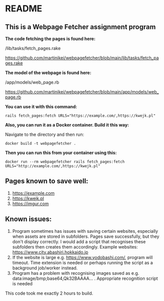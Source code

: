 # README

## This is a Webpage Fetcher assignment program

**The code fetching the pages is found here:**

/lib/tasks/fetch_pages.rake

https://github.com/martinikei/webpagefetcher/blob/main/lib/tasks/fetch_pages.rake

**The model of the webpage is found here:**

/app/models/web_page.rb

https://github.com/martinikei/webpagefetcher/blob/main/app/models/web_page.rb

**You can use it with this command:**

`rails fetch_pages:fetch URLS="https://example.com/,https://kwejk.pl"`

**Also, you can run it as a Docker container. Build it this way:**

Navigate to the directory and then run:

`docker build -t webpagefetcher .`

**Then you can run this from your container using this:**

`docker run --rm webpagefetcher rails fetch_pages:fetch URLS="http://example.com/,https://kwejk.pl"`

## Pages known to save well:
1.  https://example.com
2.  https://kwejk.pl
3.  https://imgur.com

## Known issues:
1.  Program sometimes has issues with saving certain websites, especially when assets are stored in subfolders. Pages save successfully, but they don't display correctly. I would add a script that recognises these subfolders then creates them accordingly. Example websites: https://www.city.abashiri.hokkaido.jp
2.  If the website is large e.g. https://www.yodobashi.com/, program will timeout. Time extension is needed or perhaps running the script as a background job/worker instead.
3.  Program has a problem with recognising images saved as e.g. data:image/bmp;base64,Qk32BAAAA... . Appropriate recognition script is needed


This code took me exactly 2 hours to build.


